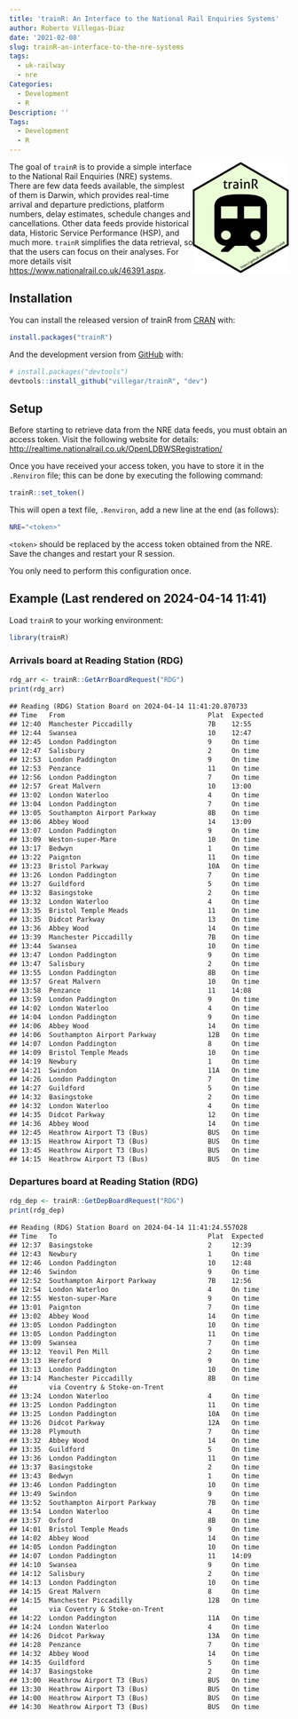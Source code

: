 ```yaml
---
title: 'trainR: An Interface to the National Rail Enquiries Systems'
author: Roberto Villegas-Diaz
date: '2021-02-08'
slug: trainR-an-interface-to-the-nre-systems
tags:
  - uk-railway
  - nre
Categories:
  - Development
  - R
Description: ''
Tags:
  - Development
  - R
---
```


<img src="https://raw.githubusercontent.com/villegar/trainR/main/inst/images/logo.png" alt="logo" align="right" height=200px/>

The goal of `trainR` is to provide a simple interface to the 
National Rail Enquiries (NRE) systems. There are few data feeds 
available, the simplest of them is Darwin, which provides real-time 
arrival and departure predictions, platform numbers, delay estimates, 
schedule changes and cancellations. Other data feeds provide historical 
data, Historic Service Performance (HSP), and much more. `trainR` 
simplifies the data retrieval, so that the users can focus on their 
analyses. For more details visit 
https://www.nationalrail.co.uk/46391.aspx.

## Installation

You can install the released version of trainR from [CRAN](https://CRAN.R-project.org) with:

``` r
install.packages("trainR")
```

And the development version from [GitHub](https://github.com/) with:

``` r
# install.packages("devtools")
devtools::install_github("villegar/trainR", "dev")
```

## Setup
Before starting to retrieve data from the NRE data feeds, you must obtain an access token. 
Visit the following website for details: http://realtime.nationalrail.co.uk/OpenLDBWSRegistration/

Once you have received your access token, you have to store it in the `.Renviron` file; this can be 
done by executing the following command:


```r
trainR::set_token()
```

This will open a text file, `.Renviron`, add a new line at the end (as follows):

```bash
NRE="<token>"
```

`<token>` should be replaced by the access token obtained from the NRE. Save the changes and restart 
your R session.

You only need to perform this configuration once.

## Example (Last rendered on 2024-04-14 11:41)

Load `trainR` to your working environment:

```r
library(trainR)
```

### Arrivals board at Reading Station (RDG)


```r
rdg_arr <- trainR::GetArrBoardRequest("RDG")
print(rdg_arr)
```

```
## Reading (RDG) Station Board on 2024-04-14 11:41:20.870733
## Time   From                                    Plat  Expected
## 12:40  Manchester Piccadilly                   7B    12:55
## 12:44  Swansea                                 10    12:47
## 12:45  London Paddington                       9     On time
## 12:47  Salisbury                               2     On time
## 12:53  London Paddington                       9     On time
## 12:53  Penzance                                11    On time
## 12:56  London Paddington                       7     On time
## 12:57  Great Malvern                           10    13:00
## 13:02  London Waterloo                         4     On time
## 13:04  London Paddington                       7     On time
## 13:05  Southampton Airport Parkway             8B    On time
## 13:06  Abbey Wood                              14    13:09
## 13:07  London Paddington                       9     On time
## 13:09  Weston-super-Mare                       10    On time
## 13:17  Bedwyn                                  1     On time
## 13:22  Paignton                                11    On time
## 13:23  Bristol Parkway                         10A   On time
## 13:26  London Paddington                       7     On time
## 13:27  Guildford                               5     On time
## 13:32  Basingstoke                             2     On time
## 13:32  London Waterloo                         4     On time
## 13:35  Bristol Temple Meads                    11    On time
## 13:35  Didcot Parkway                          13    On time
## 13:36  Abbey Wood                              14    On time
## 13:39  Manchester Piccadilly                   7B    On time
## 13:44  Swansea                                 10    On time
## 13:47  London Paddington                       9     On time
## 13:47  Salisbury                               2     On time
## 13:55  London Paddington                       8B    On time
## 13:57  Great Malvern                           10    On time
## 13:58  Penzance                                11    14:08
## 13:59  London Paddington                       9     On time
## 14:02  London Waterloo                         4     On time
## 14:04  London Paddington                       9     On time
## 14:06  Abbey Wood                              14    On time
## 14:06  Southampton Airport Parkway             12B   On time
## 14:07  London Paddington                       8     On time
## 14:09  Bristol Temple Meads                    10    On time
## 14:19  Newbury                                 1     On time
## 14:21  Swindon                                 11A   On time
## 14:26  London Paddington                       7     On time
## 14:27  Guildford                               5     On time
## 14:32  Basingstoke                             2     On time
## 14:32  London Waterloo                         4     On time
## 14:35  Didcot Parkway                          12    On time
## 14:36  Abbey Wood                              14    On time
## 12:45  Heathrow Airport T3 (Bus)               BUS   On time
## 13:15  Heathrow Airport T3 (Bus)               BUS   On time
## 13:45  Heathrow Airport T3 (Bus)               BUS   On time
## 14:15  Heathrow Airport T3 (Bus)               BUS   On time
```

### Departures board at Reading Station (RDG)


```r
rdg_dep <- trainR::GetDepBoardRequest("RDG")
print(rdg_dep)
```

```
## Reading (RDG) Station Board on 2024-04-14 11:41:24.557028
## Time   To                                      Plat  Expected
## 12:37  Basingstoke                             2     12:39
## 12:43  Newbury                                 1     On time
## 12:46  London Paddington                       10    12:48
## 12:46  Swindon                                 9     On time
## 12:52  Southampton Airport Parkway             7B    12:56
## 12:54  London Waterloo                         4     On time
## 12:55  Weston-super-Mare                       9     On time
## 13:01  Paignton                                7     On time
## 13:02  Abbey Wood                              14    On time
## 13:05  London Paddington                       10    On time
## 13:05  London Paddington                       11    On time
## 13:09  Swansea                                 7     On time
## 13:12  Yeovil Pen Mill                         2     On time
## 13:13  Hereford                                9     On time
## 13:13  London Paddington                       10    On time
## 13:14  Manchester Piccadilly                   8B    On time
##        via Coventry & Stoke-on-Trent           
## 13:24  London Waterloo                         4     On time
## 13:25  London Paddington                       11    On time
## 13:25  London Paddington                       10A   On time
## 13:26  Didcot Parkway                          12A   On time
## 13:28  Plymouth                                7     On time
## 13:32  Abbey Wood                              14    On time
## 13:35  Guildford                               5     On time
## 13:36  London Paddington                       11    On time
## 13:37  Basingstoke                             2     On time
## 13:43  Bedwyn                                  1     On time
## 13:46  London Paddington                       10    On time
## 13:49  Swindon                                 9     On time
## 13:52  Southampton Airport Parkway             7B    On time
## 13:54  London Waterloo                         4     On time
## 13:57  Oxford                                  8B    On time
## 14:01  Bristol Temple Meads                    9     On time
## 14:02  Abbey Wood                              14    On time
## 14:05  London Paddington                       10    On time
## 14:07  London Paddington                       11    14:09
## 14:10  Swansea                                 9     On time
## 14:12  Salisbury                               2     On time
## 14:13  London Paddington                       10    On time
## 14:15  Great Malvern                           8     On time
## 14:15  Manchester Piccadilly                   12B   On time
##        via Coventry & Stoke-on-Trent           
## 14:22  London Paddington                       11A   On time
## 14:24  London Waterloo                         4     On time
## 14:26  Didcot Parkway                          13A   On time
## 14:28  Penzance                                7     On time
## 14:32  Abbey Wood                              14    On time
## 14:35  Guildford                               5     On time
## 14:37  Basingstoke                             2     On time
## 13:00  Heathrow Airport T3 (Bus)               BUS   On time
## 13:30  Heathrow Airport T3 (Bus)               BUS   On time
## 14:00  Heathrow Airport T3 (Bus)               BUS   On time
## 14:30  Heathrow Airport T3 (Bus)               BUS   On time
```
